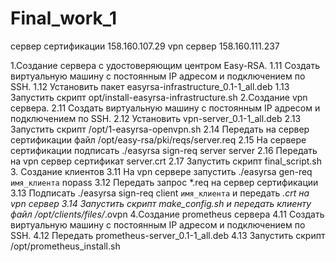 # Final_work_1
сервер сертификации 158.160.107.29
vpn сервер 158.160.111.237

1.Создание сервера с удостоверяющим центром Easy-RSA.
1.11 Создать виртуальную машину с постоянным IP адресом и подключением по SSH.
1.12 Установить пакет easyrsa-infrastructure_0.1-1_all.deb
1.13 Запустить скрипт opt/install-easyrsa-infrastructure.sh
2.Создание vpn сервера.
2.11 Создать виртуальную машину с постоянным IP адресом и подключением по SSH.
2.12 Установить vpn-server_0.1-1_all.deb
2.13 Запустить скрипт /opt/1-easyrsa-openvpn.sh
2.14 Передать на сервер сертификации файл /opt/easy-rsa/pki/reqs/server.req
2.15 На сервере сертификации подписать ./easyrsa sign-req server server
2.16 Передать на vpn сервер сертификат server.crt
2.17 Запустить скрипт final_script.sh
3. Создание клиентов
3.11 На vpn сервере запустить ./easyrsa gen-req `имя_клиента` nopass 
3.12 Передать запрос *.req на сервер сертификации
3.13 Подписать ./easyrsa sign-req client `имя_клиента` и передать *.crt на vpn сервер
3.14 Запустить скрипт make_config.sh и передать клиенту файл /opt/clients/files/*.ovpn
4.Создание prometheus сервера
4.11 Создать виртуальную машину с постоянным IP адресом и подключением по SSH.
4.12 Передать prometheus-server_0.1-1_all.deb
4.13 Запустить скрипт /opt/prometheus_install.sh
